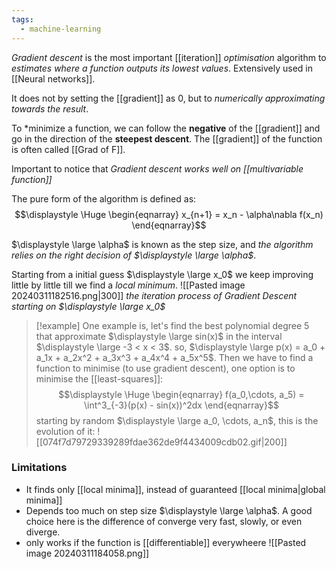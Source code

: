 ```yaml
---
tags:
  - machine-learning
---
```

*Gradient descent* is the most important [[iteration]] *optimisation* algorithm to *estimates where a function outputs its lowest values*. Extensively used in [[Neural networks]].

It does not by setting the [[gradient]] as 0, but to *numerically approximating towards the result*.

To *minimize a function, we can follow the **negative** of the [[gradient]] and go in the direction of the **steepest descent**. The [[gradient]] of the function is often called [[Grad of F]].

Important to notice that *Gradient descent works well on [[multivariable function]]*

The pure form of the algorithm is defined as:
$$\displaystyle \Huge \begin{eqnarray} 
x_{n+1} = x_n - \alpha\nabla f(x_n)
\end{eqnarray}$$

$\displaystyle \large \alpha$ is known as the step size, and *the algorithm relies on the right decision of $\displaystyle \large \alpha$*.

Starting from a initial guess $\displaystyle \large x_0$ we keep improving little by little till we find a *local minimum*.
![[Pasted image 20240311182516.png|300]]
_the iteration process of Gradient Descent starting on $\displaystyle \large x_0$_

>[!example]
>One example is, let's find the best polynomial degree 5 that approximate $\displaystyle \large sin(x)$ in the interval $\displaystyle \large -3 < x < 3$.
>so, $\displaystyle \large p(x) = a_0 + a_1x + a_2x^2 + a_3x^3 + a_4x^4 + a_5x^5$.
>Then we have to find a function to minimise (to use gradient descent), one option is to minimise the [[least-squares]]:
>$$\displaystyle \Huge \begin{eqnarray} 
>f(a_0,\cdots, a_5) = \int^3_{-3}(p(x) - sin(x))^2dx
>\end{eqnarray}$$
>starting by random $\displaystyle \large a_0, \cdots, a_n$, this is the evolution of it:
>![[074f7d79729339289fdae362de9f4434009cdb02.gif|200]]

### Limitations
- It finds only [[local minima]], instead of guaranteed [[local minima|global minima]]
- Depends too much on step size $\displaystyle \large \alpha$. A good choice here is the difference of converge very fast, slowly, or even diverge.
- only works if the function is [[differentiable]] everywheere
![[Pasted image 20240311184058.png]]


